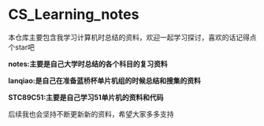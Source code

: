 # CS_Learning_notes
本仓库主要包含我学习计算机时总结的资料，欢迎一起学习探讨，喜欢的话记得点个star吧

**notes:主要是自己大学时总结的各个科目的复习资料**

**lanqiao:是自己在准备蓝桥杯单片机组的时候总结和搜集的资料**

**STC89C51:主要是自己学习51单片机的资料和代码**

后续我也会坚持不断更新新的资料，希望大家多多支持
